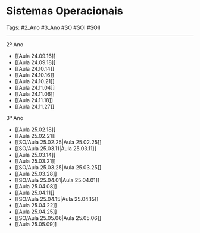 # Sistemas Operacionais

Tags: #2_Ano #3_Ano #SO #SOI #SOII 

---

2º Ano
- [[Aula 24.09.16]]
- [[Aula 24.09.18]]
- [[Aula 24.10.14]]
- [[Aula 24.10.16]]
- [[Aula 24.10.21]]
- [[Aula 24.11.04]]
- [[Aula 24.11.06]]
- [[Aula 24.11.18]]
- [[Aula 24.11.27]]

3º Ano
- [[Aula 25.02.18]]
- [[Aula 25.02.21]]
- [[SO/Aula 25.02.25|Aula 25.02.25]]
- [[SO/Aula 25.03.11|Aula 25.03.11]]
- [[Aula 25.03.14]]
- [[Aula 25.03.21]]
- [[SO/Aula 25.03.25|Aula 25.03.25]]
- [[Aula 25.03.28]]
- [[SO/Aula 25.04.01|Aula 25.04.01]]
- [[Aula 25.04.08]]
- [[Aula 25.04.11]]
- [[SO/Aula 25.04.15|Aula 25.04.15]]
- [[Aula 25.04.22]]
- [[Aula 25.04.25]]
- [[SO/Aula 25.05.06|Aula 25.05.06]]
- [[Aula 25.05.09]]